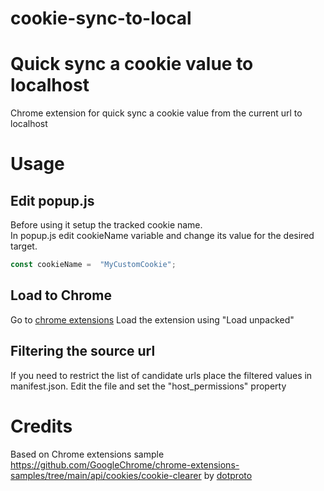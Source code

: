 # cookie-sync-to-local

# Quick sync a cookie value to localhost

Chrome extension for quick sync a cookie value from the current url to localhost

# Usage

## Edit popup.js

Before using it setup the tracked cookie name.  
In popup.js edit cookieName variable and change its value for the desired target.

```javascript
const cookieName =  "MyCustomCookie";
```

## Load to Chrome

Go to [chrome extensions](chrome://extensions/)
Load the extension using "Load unpacked"


## Filtering the source url

If you need to restrict the list of candidate urls place the filtered values in manifest.json. 
Edit the file and set the "host_permissions" property

# Credits

Based on Chrome extensions sample https://github.com/GoogleChrome/chrome-extensions-samples/tree/main/api/cookies/cookie-clearer by [dotproto](https://github.com/dotproto)
